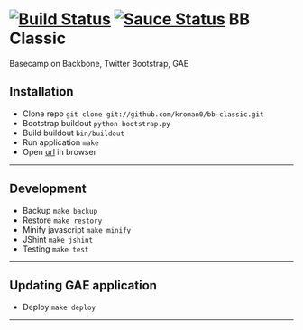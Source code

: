 [![Build Status](https://travis-ci.org/kroman0/bb-classic.png?branch=master)](https://travis-ci.org/kroman0/bb-classic)
[![Sauce Status](https://saucelabs.com/buildstatus/kroman0)](https://saucelabs.com/u/kroman0)
BB Classic
==========

Basecamp on Backbone, Twitter Bootstrap, GAE

Installation
------------

- Clone repo `git clone git://github.com/kroman0/bb-classic.git`
- Bootstrap buildout `python bootstrap.py`
- Build buildout `bin/buildout`
- Run application `make`
- Open [url](http://localhost:8080/) in browser

- - -

Development
-----------

- Backup `make backup`
- Restore `make restory`
- Minify javascript `make minify`
- JShint `make jshint`
- Testing `make test`

- - -

Updating GAE application
------------------------

- Deploy `make deploy`

- - -
